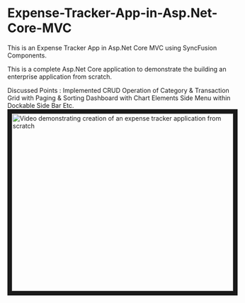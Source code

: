 # Expense-Tracker-App-in-Asp.Net-Core-MVC
This is an Expense Tracker App in Asp.Net Core MVC using SyncFusion Components.

This is a complete Asp.Net Core application to demonstrate the building an enterprise application from scratch.

Discussed Points :
Implemented CRUD Operation of Category & Transaction
Grid with Paging & Sorting
Dashboard with Chart Elements
Side Menu within Dockable Side Bar
Etc.
<img src="http://img.youtube.com/vi/zQ5eijfpuu8/0.jpg" 
alt="Video demonstrating creation of an expense tracker application from scratch" width="500" height="400" border="10" /></a>

